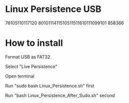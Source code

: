 # Linux Persistence USB

76105110117120 8010111411510511511610111099101 858366

# How to install 

Format USB as FAT32 

Select "Live Persistence"

Open terminal

Run "sudo bash Linux_Persistence.sh" first 

Run "bash Linux_Persistence_After_Sudo.sh" second

